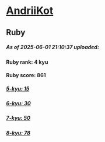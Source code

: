 # [AndriiKot](https://www.codewars.com/users/AndriiKot) 
## Ruby

##### As of 2025-06-01 21:10:37 uploaded:

#### Ruby rank: 4 kyu

#### Ruby score: 861

##### [5-kyu: 15](https://github.com/AndriiKot/Ruby__CodeWars/tree/main/kyu-5)

##### [6-kyu: 30](https://github.com/AndriiKot/Ruby__CodeWars/tree/main/kyu-6)

##### [7-kyu: 50](https://github.com/AndriiKot/Ruby__CodeWars/tree/main/kyu-7)

##### [8-kyu: 78](https://github.com/AndriiKot/Ruby__CodeWars/tree/main/kyu-8)

